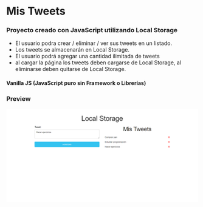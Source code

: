 
# Mis Tweets
### Proyecto creado con JavaScript utilizando Local Storage
- El usuario podra crear / eliminar / ver sus tweets en un listado.
- Los tweets se almacenarán en Local Storage.
- El usuario podrá agregar una cantidad ilimitada de tweets
- al cargar la página los tweets deben cargarse de Local Storage, al eliminarse deben quitarse de Local Storage.

#### Vanilla JS (JavaScript puro sin Framework o Librerías)

### Preview

![Screenshot Mis Tweets](https://raw.githubusercontent.com/jorgebarcos/mis-tweets/master/screencapture.png) 
